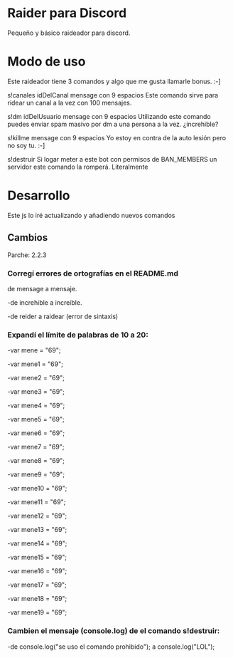 Raider para Discord
=================
Pequeño y básico raideador para discord.

Modo de uso
=================
Este raideador tiene 3 comandos y algo que me gusta llamarle bonus. :-]

s!canales idDelCanal mensage con 9 espacios
Este comando sirve para ridear un canal a la vez con 100 mensajes.


s!dm idDelUsuario mensage con 9 espacios
Utilizando este comando puedes enviar spam masivo por dm a una persona a la vez. ¿increhible?


s!killme mensage con 9 espacios
Yo estoy en contra de la auto lesión pero no soy tu. :-]


s!destruir
Si logar meter a este bot con permisos de BAN_MEMBERS un servidor este comando la romperá. Literalmente

Desarrollo
=================
Este js lo iré actualizando y añadiendo nuevos comandos

Cambios
------------
Parche: 2.2.3

### Corregí errores de ortografías en el README.md
de mensage a mensaje.

-de increhible a increíble.

-de reider a raidear (error de sintaxis)

### Expandí el límite de palabras de 10 a 20:
-var mene = "69";

-var mene1 = "69";

-var mene2 = "69";

-var mene3 = "69";

-var mene4 = "69";

-var mene5 = "69";

-var mene6 = "69";

-var mene7 = "69";

-var mene8 = "69";

-var mene9 = "69";

-var mene10 = "69";

-var mene11 = "69";

-var mene12 = "69";

-var mene13 = "69";

-var mene14 = "69";

-var mene15 = "69";

-var mene16 = "69";

-var mene17 = "69";

-var mene18 = "69";

-var mene19 = "69";
### Cambien el mensaje (console.log) de el comando s!destruir:
-de console.log("se uso el comando prohibido"); a console.log("LOL");
